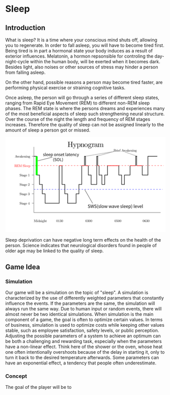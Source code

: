 # Sleep

## Introduction

What is sleep? It is a time where your conscious mind shuts off, allowing you to regenerate. In order to fall asleep, you will have to become tired first. Being tired is in part a hormonal state your body induces as a result of exterior influences. Melatonin, a hormon repsonsible for controling the day-night-cycle within the human body, will be exerted when it becomes dark. Besides light, also noises or other sources of stress may hinder a person from falling asleep. 

On the other hand, possible reasons a person may become tired faster, are performing physical exercise or straining cognitive tasks. 

Once asleep, the person will go through a series of different sleep states, ranging from Rapid Eye Movement (REM) to different non-REM sleep phases. The REM state is where the persons dreams and experiences many of the most beneficial aspects of sleep such strengthening neural structure. Over the course of the night the length and frequency of REM stages increases. Therefore the quality of sleep can not be assigned linearly to the amount of sleep a person got or missed.

![Hypnogram](img/Sleep_Hypnogram.svg)

Sleep deprivation can have negative long term effects on the health of the person. Science indicates that neurological disorders found in people of older age may be linked to the quality of sleep.

## Game Idea

### Simulation

Our game will be a simulation on the topic of "sleep". A simulation is characterized by the use of differently weighted parameters that constantly influence the events. If the parameters are the same, the simulation will always run the same way. Due to human input or random events, there will almost never be two identical simulations. When simulation is the main component of a game, the goal is often to optimize certain values. In terms of business, simulation is used to optimize costs while keeping other values stable, such as employee satisfaction, safety levels, or public perception. Adjusting the possible parameters of a system to achieve an optimum can be both a challenging and rewarding task, especially when the parameters have a non-linear effect. Think here of the shower or the oven, whose heat one often intentionally overshoots because of the delay in starting it, only to turn it back to the desired temperature afterwards. Some parameters can have an exponential effect, a tendency that people often underestimate. 

### Concept

The goal of the player will be to